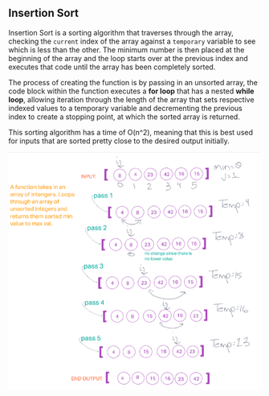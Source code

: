 ## Insertion Sort

Insertion Sort is a sorting algorithm that traverses through the array, checking the `current` index of the array against a `temporary` variable to see which is less than the other. The minimum number is then placed at the beginning of the array and the loop starts over at the previous index and executes that code until the array has been completely sorted.

The process of creating the function is by passing in an unsorted array, the code block within the function executes a **for loop** that has a nested **while loop**, allowing iteration through the length of the array that sets respective indexed values to a temporary variable and decrementing the previous index to create a stopping point, at which the sorted array is returned.

This sorting algorithm has a time of O(n^2), meaning that this is best used for inputs that are sorted pretty close to the desired output initially.

![TRACE-UML](UML.png)


